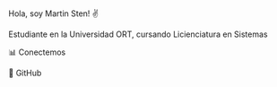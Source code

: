 
Hola, soy Martin Sten! ✌️

Estudiante en la Universidad ORT, cursando Licienciatura en Sistemas

📊 Conectemos

📝 GitHub

